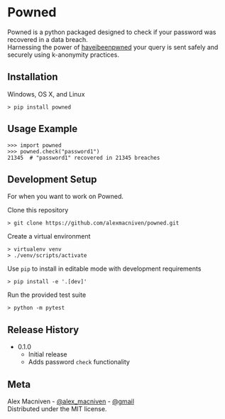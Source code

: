 # Powned
Powned is a python packaged designed to check if your password was recovered in a data breach.  
Harnessing the power of [haveibeenpwned](https://haveibeenpwned.com/) your query is sent safely and securely using k-anonymity practices.

## Installation
Windows, OS X, and Linux
```shell
> pip install powned
```

## Usage Example
```pycon
>>> import powned
>>> powned.check("password1")
21345  # "password1" recovered in 21345 breaches
```

## Development Setup
For when you want to work on Powned.

Clone this repository
```shell
> git clone https://github.com/alexmacniven/powned.git
```
Create a virtual environment
```shell
> virtualenv venv
> ./venv/scripts/activate
```
Use `pip` to install in editable mode with development requirements
```shell
> pip install -e '.[dev]'
```
Run the provided test suite
```shell
> python -m pytest
```

## Release History
 - 0.1.0
   - Initial release
   - Adds password `check` functionality

## Meta
Alex Macniven - [@alex_macniven](https://twitter.com/alex_macniven) - [@gmail](mailto:macniven.ap@gmail.com)  
Distributed under the MIT license.
